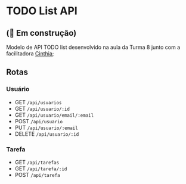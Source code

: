 
# TODO List API

## (:construction: Em construção)

Modelo de API TODO list desenvolvido na aula da Turma 8 junto com a facilitadora [Cinthia](#cinthia-gh);


## Rotas

### Usuário
* GET    `/api/usuarios`
* GET    `/api/usuario/:id`
* GET    `/api/usuario/email/:email`
* POST   `/api/usuario`
* PUT    `/api/usuario/:email`
* DELETE `/api/usuario/:id`

### Tarefa
* GET   `/api/tarefas`
* GET   `/api/tarefa/:id`
* POST  `/api/tarefa`
